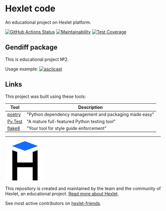 # Hexlet code

An educational project on Hexlet platform.

[![GitHub Actions Status](https://github.com/V-for-Vinney/python-project-lvl2/workflows/hexlet-check/badge.svg)](https://github.com/V-for-Vinney/python-project-lvl2/actions)
[![Maintainability](https://api.codeclimate.com/v1/badges/eb3dd87e1aa839503cc9/maintainability)](https://codeclimate.com/github/V-for-Vinney/python-project-lvl2/maintainability)
[![Test Coverage](https://api.codeclimate.com/v1/badges/eb3dd87e1aa839503cc9/test_coverage)](https://codeclimate.com/github/V-for-Vinney/python-project-lvl2/test_coverage)

## Gendiff package

This is educational project №2.

Usage example:
[![asciicast](https://asciinema.org/a/8aJJPC2bzRRmyv7RSy0R0GpzE.svg)](https://asciinema.org/a/8aJJPC2bzRRmyv7RSy0R0GpzE)

## Links

This project was built using these tools:

| Tool                                                                        | Description                                             |
|-----------------------------------------------------------------------------|---------------------------------------------------------|
| [poetry](https://python-poetry.org/)                                        | "Python dependency management and packaging made easy"  |
| [Py.Test](https://pytest.org)                                               | "A mature full-featured Python testing tool"            |
| [flake8](https://flake8.pycqa.org/)                                         | "Your tool for style guide enforcement" |

---

[![Hexlet Ltd. logo](https://raw.githubusercontent.com/Hexlet/assets/master/images/hexlet_logo128.png)](https://hexlet.io/?utm_source=github&utm_medium=link&utm_campaign=python-package)

This repository is created and maintained by the team and the community of Hexlet, an educational project. [Read more about Hexlet](https://hexlet.io/?utm_source=github&utm_medium=link&utm_campaign=python-package).

See most active contributors on [hexlet-friends](https://friends.hexlet.io/).
